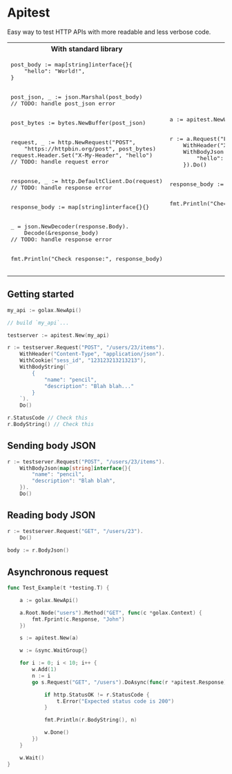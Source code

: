 # Apitest

Easy way to test HTTP APIs with more readable and less verbose code.

<table>
	<tr>
		<th>With standard library</th>
		<th>With ApiTest</th>
	</tr>
	<tr>
		<td>
			<pre lang="go">
post_body := map[string]interface{}{
&nbsp;&nbsp;&nbsp;&nbsp;"hello": "World!",
}
<br>
post_json, _ := json.Marshal(post_body)
// TODO: handle post_json error
<br>
post_bytes := bytes.NewBuffer(post_json)
<br>
request, _ := http.NewRequest("POST",
&nbsp;&nbsp;&nbsp;&nbsp;"https://httpbin.org/post", post_bytes)
request.Header.Set("X-My-Header", "hello")
// TODO: handle request error
<br>
response, _ := http.DefaultClient.Do(request)
// TODO: handle response error
<br>
response_body := map[string]interface{}{}
<br>
_ = json.NewDecoder(response.Body).
&nbsp;&nbsp;&nbsp;&nbsp;Decode(&response_body)
// TODO: handle response error
<br>
fmt.Println("Check response:", response_body)
			</pre>
		</td>
		<td>
			<pre lang="go">
a := apitest.NewWithBase("https://httpbin.org")
<br>
r := a.Request("POST", "/post").
&nbsp;&nbsp;&nbsp;&nbsp;WithHeader("X-My-Header", "hello").
&nbsp;&nbsp;&nbsp;&nbsp;WithBodyJson(map[string]interface{}{
&nbsp;&nbsp;&nbsp;&nbsp;&nbsp;&nbsp;&nbsp;&nbsp;"hello": "World!",
&nbsp;&nbsp;&nbsp;&nbsp;}).Do()
<br>
response_body := r.BodyJson()
<br>
fmt.Println("Check response:", response_body)
			</pre>
		</td>
	</tr>
</table>



## Getting started

```go
my_api := golax.NewApi()

// build `my_api`...

testserver := apitest.New(my_api)

r := testserver.Request("POST", "/users/23/items").
    WithHeader("Content-Type", "application/json").
    WithCookie("sess_id", "123123213213213"),
    WithBodyString(`
        {
            "name": "pencil",
            "description": "Blah blah..."
        }
    `).
    Do()

r.StatusCode // Check this
r.BodyString() // Check this
```

## Sending body JSON

```go
r := testserver.Request("POST", "/users/23/items").
    WithBodyJson(map[string]interface{}{
        "name": "pencil",
        "description": "Blah blah",
    }).
    Do()
```

## Reading body JSON

```go
r := testserver.Request("GET", "/users/23").
    Do()
    
body := r.BodyJson()
```

## Asynchronous request

```go
func Test_Example(t *testing.T) {

	a := golax.NewApi()

	a.Root.Node("users").Method("GET", func(c *golax.Context) {
		fmt.Fprint(c.Response, "John")
	})

	s := apitest.New(a)

	w := &sync.WaitGroup{}

	for i := 0; i < 10; i++ {
		w.Add(1)
		n := i
		go s.Request("GET", "/users").DoAsync(func(r *apitest.Response) {

			if http.StatusOK != r.StatusCode {
				t.Error("Expected status code is 200")
			}

			fmt.Println(r.BodyString(), n)

			w.Done()
		})
	}

	w.Wait()
}
```

